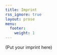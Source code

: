 ```yaml
---
title: Imprint
rss_ignore: true
layout: prose
menu:
  footer:
    weight: 1
---
```


(Put your imprint here)